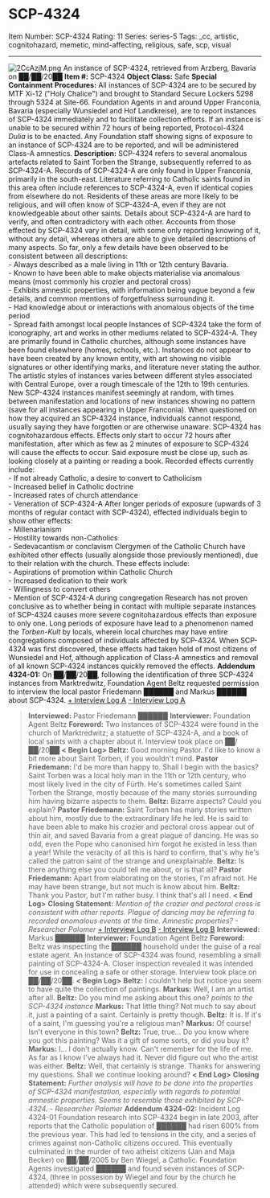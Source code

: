 # SCP-4324
Item Number: SCP-4324
Rating: 11
Series: series-5
Tags: _cc, artistic, cognitohazard, memetic, mind-affecting, religious, safe, scp, visual

---

![2CcAzjM.png](https://i.imgur.com/2CcAzjM.png)
An instance of SCP-4324, retrieved from Arzberg, Bavaria on ██/██/20██
**Item #:** SCP-4324
**Object Class:** Safe
**Special Containment Procedures:** All instances of SCP-4324 are to be secured by MTF Xi-12 ("Holy Chalice") and brought to Standard Secure Lockers 5298 through 5324 at Site-66.
Foundation Agents in and around Upper Franconia, Bavaria (especially Wunsiedel and Hof Landkreise), are to report instances of SCP-4324 immediately and to facilitate collection efforts. If an instance is unable to be secured within 72 hours of being reported, Protocol-4324 _Dulia_ is to be enacted.
Any Foundation staff showing signs of exposure to an instance of SCP-4324 are to be reported, and will be administered Class-A amnestics.
**Description:** SCP-4324 refers to several anomalous artefacts related to Saint Torben the Strange, subsequently referred to as SCP-4324-A. Records of SCP-4324-A are only found in Upper Franconia, primarily in the south-east. Literature referring to Catholic saints found in this area often include references to SCP-4324-A, even if identical copies from elsewhere do not. Residents of these areas are more likely to be religious, and will often know of SCP-4324-A, even if they are not knowledgeable about other saints.
Details about SCP-4324-A are hard to verify, and often contradictory with each other. Accounts from those effected by SCP-4324 vary in detail, with some only reporting knowing of it, without any detail, whereas others are able to give detailed descriptions of many aspects. So far, only a few details have been observed to be consistent between all descriptions:  
\- Always described as a male living in 11th or 12th century Bavaria.  
\- Known to have been able to make objects materialise via anomalous means (most commonly his crozier and pectoral cross)  
\- Exhibits amnestic properties, with information being vague beyond a few details, and common mentions of forgetfulness surrounding it.  
\- Had knowledge about or interactions with anomalous objects of the time period  
\- Spread faith amongst local people
Instances of SCP-4324 take the form of iconography, art and works in other mediums related to SCP-4324-A. They are primarily found in Catholic churches, although some instances have been found elsewhere (homes, schools, etc.). Instances do not appear to have been created by any known entity, with art showing no visible signatures or other identifying marks, and literature never stating the author. The artistic styles of instances varies between different styles associated with Central Europe, over a rough timescale of the 12th to 19th centuries. New SCP-4324 instances manifest seemingly at random, with times between manifestation and locations of new instances showing no pattern (save for all instances appearing in Upper Franconia). When questioned on how they acquired an SCP-4324 instance, individuals cannot respond, usually saying they have forgotten or are otherwise unaware.
SCP-4324 has cognitohazardous effects. Effects only start to occur 72 hours after manifestation, after which as few as 2 minutes of exposure to SCP-4324 will cause the effects to occur. Said exposure must be close up, such as looking closely at a painting or reading a book. Recorded effects currently include:  
\- If not already Catholic, a desire to convert to Catholicism  
\- Increased belief in Catholic doctrine  
\- Increased rates of church attendance  
\- Veneration of SCP-4324-A
After longer periods of exposure (upwards of 3 months of regular contact with SCP-4324), effected individuals begin to show other effects:  
\- Millenarianism  
\- Hostility towards non-Catholics  
\- Sedevacantism or conclavism
Clergymen of the Catholic Church have exhibited other effects (usually alongside those previously mentioned), due to their relation with the church. These effects include:  
\- Aspirations of promotion within Catholic Church  
\- Increased dedication to their work  
\- Willingness to convert others  
\- Mention of SCP-4324-A during congregation
Research has not proven conclusive as to whether being in contact with multiple separate instances of SCP-4324 causes more severe cognitohazardous effects than exposure to only one.
Long periods of exposure have lead to a phenomenon named the _Torben-Kult_ by locals, wherein local churches may have entire congregations composed of individuals affected by SCP-4324. When SCP-4324 was first discovered, these effects had taken hold of most citizens of Wunsiedel and Hof, although application of Class-A amnestics and removal of all known SCP-4324 instances quickly removed the effects.
**Addendum 4324-01:** On ██/██/20██, following the identification of three SCP-4324 instances from Marktredwitz, Foundation Agent Beltz requested permission to interview the local pastor Friedemann ██████ and Markus ██████ about SCP-4324.
[\+ Interview Log A](javascript:;)
[\- Interview Log A](javascript:;)
> **Interviewed:** Pastor Friedemann ██████
> **Interviewer:** Foundation Agent Beltz
> **Foreword:** Two instances of SCP-4324 were found in the church of Marktredwitz; a statuette of SCP-4324-A, and a book of local saints with a chapter about it. Interview took place on ██/██/20██
> **< Begin Log>**
> **Beltz:** Good morning Pastor. I'd like to know a bit more about Saint Torben, if you wouldn't mind.
> **Pastor Friedemann:** I'd be more than happy to. Shall I begin with the basics? Saint Torben was a local holy man in the 11th or 12th century, who most likely lived in the city of Fürth. He's sometimes called Saint Torben the Strange, mostly because of the many stories surrounding him having bizarre aspects to them.
> **Beltz:** Bizarre aspects? Could you explain?
> **Pastor Friedemann:** Saint Torben has many stories written about him, mostly due to the extraordinary life he led. He is said to have been able to make his crozier and pectoral cross appear out of thin air, and saved Bavaria from a great plague of dancing. He was so odd, even the Pope who canonised him forgot he existed in less than a year! While the veracity of all this is hard to confirm, that's why he's called the patron saint of the strange and unexplainable.
> **Beltz:** Is there anything else you could tell me about, or is that all?
> **Pastor Friedemann:** Apart from elaborating on the stories, I'm afraid not. He may have been strange, but not much is know about him.
> **Beltz:** Thank you Pastor, but I'm rather busy. I think that's all I need.
> **< End Log>**
> **Closing Statement:** _Mention of the crozier and pectoral cross is consistent with other reports. Plague of dancing may be referring to recorded anomalous events at the time. Amnestic properties? - Researcher Palomer_
[\+ Interview Log B](javascript:;)
[\- Interview Log B](javascript:;)
> **Interviewed:** Markus ██████
> **Interviewer:** Foundation Agent Beltz
> **Foreword:** Beltz was inspecting the ██████ household under the guise of a real estate agent. An instance of SCP-4324 was found, resembling a small painting of SCP-4324-A. Closer inspection revealed it was intended for use in concealing a safe or other storage. Interview took place on ██/██/20██.
> **< Begin Log>**
> **Beltz:** I couldn't help but notice you seem to have quite the collection of paintings.
> **Markus:** Well, I am an artist after all.
> **Beltz:** Do you mind me asking about this one? *points to the SCP-4324 instance*
> **Markus:** That little thing? Not much to say about it, just a painting of a saint. Certainly is pretty though.
> **Beltz:** It is. If it's of a saint, I'm guessing you're a religious man?
> **Markus:** Of course! Isn't everyone in this town?
> **Beltz:** True, true… Do you know where you got this painting? Was it a gift of some sorts, or did you buy it?
> **Markus:** I… I don't actually know. Can't remember for the life of me. As far as I know I've always had it. Never did figure out who the artist was either.
> **Beltz:** Well, that certainly is strange. Thanks for answering my questions. Shall we continue looking around?
> **< End Log>**
> **Closing Statement:** _Further analysis will have to be done into the properties of SCP-4324 manifestation, especially with regards to potential amnestic properties. Seems to resemble those exhibited by SCP-4324. - Researcher Palomer_
**Addendum 4324-02:** Incident Log 4324-01
Foundation research into SCP-4324 begin in late 2003, after reports that the Catholic population of ██████ had risen 600% from the previous year. This had led to tensions in the city, and a series of crimes against non-Catholic citizens occured. This eventually culminated in the murder of two atheist citizens (Jan and Maja Becker) on ██/██/2005 by Ben Wiegel, a Catholic. Foundation Agents investigated ██████ and found seven instances of SCP-4324, (three in possesion by Wiegel and four by the church he attended) which were subsequently secured.